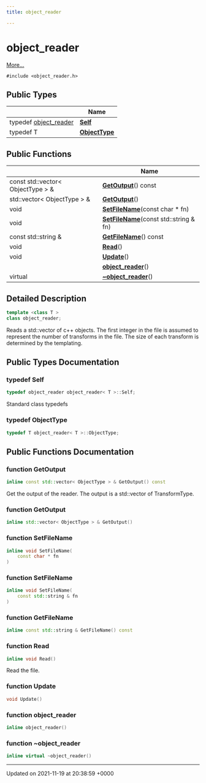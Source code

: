 ```yaml
---
title: object_reader

---
```


# object_reader



 [More...](#detailed-description)


`#include <object_reader.h>`

## Public Types

|                | Name           |
| -------------- | -------------- |
| typedef [object_reader](../Classes/classobject__reader.md) | **[Self](../Classes/classobject__reader.md#typedef-self)**  |
| typedef T | **[ObjectType](../Classes/classobject__reader.md#typedef-objecttype)**  |

## Public Functions

|                | Name           |
| -------------- | -------------- |
| const std::vector< ObjectType > & | **[GetOutput](../Classes/classobject__reader.md#function-getoutput)**() const |
| std::vector< ObjectType > & | **[GetOutput](../Classes/classobject__reader.md#function-getoutput)**() |
| void | **[SetFileName](../Classes/classobject__reader.md#function-setfilename)**(const char * fn) |
| void | **[SetFileName](../Classes/classobject__reader.md#function-setfilename)**(const std::string & fn) |
| const std::string & | **[GetFileName](../Classes/classobject__reader.md#function-getfilename)**() const |
| void | **[Read](../Classes/classobject__reader.md#function-read)**() |
| void | **[Update](../Classes/classobject__reader.md#function-update)**() |
| | **[object_reader](../Classes/classobject__reader.md#function-object-reader)**() |
| virtual | **[~object_reader](../Classes/classobject__reader.md#function-~object-reader)**() |

## Detailed Description

```cpp
template <class T >
class object_reader;
```


Reads a std::vector of c++ objects. The first integer in the file is assumed to represent the number of transforms in the file. The size of each transform is determined by the templating. 

## Public Types Documentation

### typedef Self

```cpp
typedef object_reader object_reader< T >::Self;
```


Standard class typedefs 


### typedef ObjectType

```cpp
typedef T object_reader< T >::ObjectType;
```


## Public Functions Documentation

### function GetOutput

```cpp
inline const std::vector< ObjectType > & GetOutput() const
```


Get the output of the reader. The output is a std::vector of TransformType. 


### function GetOutput

```cpp
inline std::vector< ObjectType > & GetOutput()
```


### function SetFileName

```cpp
inline void SetFileName(
    const char * fn
)
```


### function SetFileName

```cpp
inline void SetFileName(
    const std::string & fn
)
```


### function GetFileName

```cpp
inline const std::string & GetFileName() const
```


### function Read

```cpp
inline void Read()
```


Read the file. 


### function Update

```cpp
void Update()
```


### function object_reader

```cpp
inline object_reader()
```


### function ~object_reader

```cpp
inline virtual ~object_reader()
```


-------------------------------

Updated on 2021-11-19 at 20:38:59 +0000